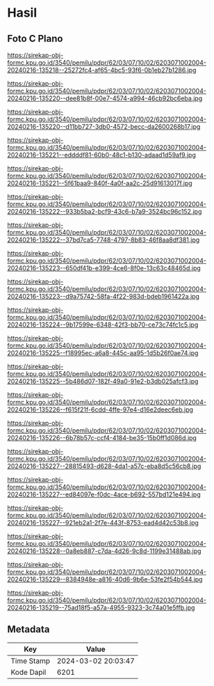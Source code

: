 # Hasil

## Foto C Plano

https://sirekap-obj-formc.kpu.go.id/3540/pemilu/pdpr/62/03/07/10/02/6203071002004-20240216-135218--25272fc4-af65-4bc5-93f6-0b1eb27b1286.jpg

https://sirekap-obj-formc.kpu.go.id/3540/pemilu/pdpr/62/03/07/10/02/6203071002004-20240216-135220--dee81b8f-00e7-4574-a994-46cb92bc6eba.jpg

https://sirekap-obj-formc.kpu.go.id/3540/pemilu/pdpr/62/03/07/10/02/6203071002004-20240216-135220--d11bb727-3db0-4572-becc-da2600268b17.jpg

https://sirekap-obj-formc.kpu.go.id/3540/pemilu/pdpr/62/03/07/10/02/6203071002004-20240216-135221--eddddf81-60b0-48c1-b130-adaad1d59af9.jpg

https://sirekap-obj-formc.kpu.go.id/3540/pemilu/pdpr/62/03/07/10/02/6203071002004-20240216-135221--5f61baa9-840f-4a0f-aa2c-25d91613017f.jpg

https://sirekap-obj-formc.kpu.go.id/3540/pemilu/pdpr/62/03/07/10/02/6203071002004-20240216-135222--933b5ba2-bcf9-43c6-b7a9-3524bc96c152.jpg

https://sirekap-obj-formc.kpu.go.id/3540/pemilu/pdpr/62/03/07/10/02/6203071002004-20240216-135222--37bd7ca5-7748-4797-8b83-46f8aa8df381.jpg

https://sirekap-obj-formc.kpu.go.id/3540/pemilu/pdpr/62/03/07/10/02/6203071002004-20240216-135223--650df41b-e399-4ce6-8f0e-13c63c48465d.jpg

https://sirekap-obj-formc.kpu.go.id/3540/pemilu/pdpr/62/03/07/10/02/6203071002004-20240216-135223--d9a75742-58fa-4f22-983d-bdeb1961422a.jpg

https://sirekap-obj-formc.kpu.go.id/3540/pemilu/pdpr/62/03/07/10/02/6203071002004-20240216-135224--9b17599e-6348-42f3-bb70-ce73c74fc1c5.jpg

https://sirekap-obj-formc.kpu.go.id/3540/pemilu/pdpr/62/03/07/10/02/6203071002004-20240216-135225--f18995ec-a6a8-445c-aa95-1d5b26f0ae74.jpg

https://sirekap-obj-formc.kpu.go.id/3540/pemilu/pdpr/62/03/07/10/02/6203071002004-20240216-135225--5b486d07-182f-49a0-91e2-b3db025afcf3.jpg

https://sirekap-obj-formc.kpu.go.id/3540/pemilu/pdpr/62/03/07/10/02/6203071002004-20240216-135226--f615f21f-6cdd-4ffe-97e4-d16e2deec6eb.jpg

https://sirekap-obj-formc.kpu.go.id/3540/pemilu/pdpr/62/03/07/10/02/6203071002004-20240216-135226--6b78b57c-ccf4-4184-be35-15b0ff1d086d.jpg

https://sirekap-obj-formc.kpu.go.id/3540/pemilu/pdpr/62/03/07/10/02/6203071002004-20240216-135227--28815493-d628-4da1-a57c-eba8d5c56cb8.jpg

https://sirekap-obj-formc.kpu.go.id/3540/pemilu/pdpr/62/03/07/10/02/6203071002004-20240216-135227--ed84097e-f0dc-4ace-b692-557bd121e494.jpg

https://sirekap-obj-formc.kpu.go.id/3540/pemilu/pdpr/62/03/07/10/02/6203071002004-20240216-135227--921eb2a1-2f7e-443f-8753-ead4d42c53b8.jpg

https://sirekap-obj-formc.kpu.go.id/3540/pemilu/pdpr/62/03/07/10/02/6203071002004-20240216-135228--0a8eb887-c7da-4d26-9c8d-1199e31488ab.jpg

https://sirekap-obj-formc.kpu.go.id/3540/pemilu/pdpr/62/03/07/10/02/6203071002004-20240216-135229--8384948e-a816-40d6-9b6e-53fe2f54b544.jpg

https://sirekap-obj-formc.kpu.go.id/3540/pemilu/pdpr/62/03/07/10/02/6203071002004-20240216-135219--75ad18f5-a57a-4955-9323-3c74a01e5ffb.jpg


## Metadata

| Key        | Value               |
| ---------- | ------------------- |
| Time Stamp | 2024-03-02 20:03:47 |
| Kode Dapil | 6201                |



